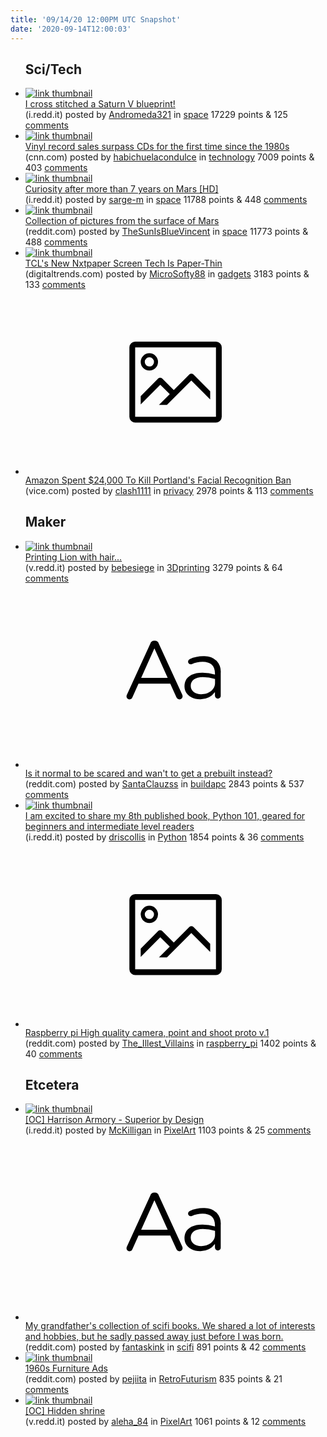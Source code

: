 ```yaml
---
title: '09/14/20 12:00PM UTC Snapshot'
date: '2020-09-14T12:00:03'
---
```

<ul>
<h2>Sci/Tech</h2>

<li><a href='https://i.redd.it/8vd2x7ov20n51.jpg'><img src='https://b.thumbs.redditmedia.com/JpMEPxKJwmYrZJdbwSoqDU-Cga61nasv2fHEd1pH_YA.jpg' alt='link thumbnail'></a><div><div class='linkTitle'><a href='https://i.redd.it/8vd2x7ov20n51.jpg'>I cross stitched a Saturn V blueprint!</a></div>(i.redd.it) posted by <a href='https://www.reddit.com/user/Andromeda321'>Andromeda321</a> in <a href='https://www.reddit.com/r/space'>space</a> 17229 points & 125 <a href='https://www.reddit.com/r/space/comments/is9csz/i_cross_stitched_a_saturn_v_blueprint/'>comments</a></div></li>

<li><a href='https://www.cnn.com/2020/09/13/tech/vinyl-records-cd-sales-riaa/index.html'><img src='https://b.thumbs.redditmedia.com/Hd6fqYxhixzwux_b67W3HKTNFZXIJFTA5uRVRLsqC3Q.jpg' alt='link thumbnail'></a><div><div class='linkTitle'><a href='https://www.cnn.com/2020/09/13/tech/vinyl-records-cd-sales-riaa/index.html'>Vinyl record sales surpass CDs for the first time since the 1980s</a></div>(cnn.com) posted by <a href='https://www.reddit.com/user/habichuelacondulce'>habichuelacondulce</a> in <a href='https://www.reddit.com/r/technology'>technology</a> 7009 points & 403 <a href='https://www.reddit.com/r/technology/comments/isdjr8/vinyl_record_sales_surpass_cds_for_the_first_time/'>comments</a></div></li>

<li><a href='https://i.redd.it/zl5qe1kmrzm51.jpg'><img src='https://b.thumbs.redditmedia.com/S2uYBz6PNxHFfXxUWt3zpKSlGUIgSz7fnlyFQ4p7O1E.jpg' alt='link thumbnail'></a><div><div class='linkTitle'><a href='https://i.redd.it/zl5qe1kmrzm51.jpg'>Curiosity after more than 7 years on Mars [HD]</a></div>(i.redd.it) posted by <a href='https://www.reddit.com/user/sarge-m'>sarge-m</a> in <a href='https://www.reddit.com/r/space'>space</a> 11788 points & 448 <a href='https://www.reddit.com/r/space/comments/is8a1r/curiosity_after_more_than_7_years_on_mars_hd/'>comments</a></div></li>

<li><a href='https://www.reddit.com/gallery/isaczs'><img src='https://b.thumbs.redditmedia.com/Iw4j1uISIwtnHqkvrzfjvDtEjJ4ap1WbDBCcUmWzicE.jpg' alt='link thumbnail'></a><div><div class='linkTitle'><a href='https://www.reddit.com/gallery/isaczs'>Collection of pictures from the surface of Mars</a></div>(reddit.com) posted by <a href='https://www.reddit.com/user/TheSunIsBlueVincent'>TheSunIsBlueVincent</a> in <a href='https://www.reddit.com/r/space'>space</a> 11773 points & 488 <a href='https://www.reddit.com/r/space/comments/isaczs/collection_of_pictures_from_the_surface_of_mars/'>comments</a></div></li>

<li><a href='https://www.digitaltrends.com/home-theater/tcls-new-nxtpaper-screen-tech-is-paper-thin/'><img src='https://b.thumbs.redditmedia.com/YWDGTt79lTsUVjWYylYYpiprs2Mt6jhzV28YGoN9K6o.jpg' alt='link thumbnail'></a><div><div class='linkTitle'><a href='https://www.digitaltrends.com/home-theater/tcls-new-nxtpaper-screen-tech-is-paper-thin/'>TCL's New Nxtpaper Screen Tech Is Paper-Thin</a></div>(digitaltrends.com) posted by <a href='https://www.reddit.com/user/MicroSofty88'>MicroSofty88</a> in <a href='https://www.reddit.com/r/gadgets'>gadgets</a> 3183 points & 133 <a href='https://www.reddit.com/r/gadgets/comments/is2uu3/tcls_new_nxtpaper_screen_tech_is_paperthin/'>comments</a></div></li>

<li><a href='https://www.vice.com/en_us/article/g5p9z3/amazon-spent-dollar24000-to-kill-portlands-facial-recognition-ban?'><svg version='1.1' viewBox='-34 -14 104 64' preserveAspectRatio='xMidYMid meet' xmlns='http://www.w3.org/2000/svg' xmlns:xlink='http://www.w3.org/1999/xlink'>
    <title>link thumbnail</title>
    <path d='M32,4H4A2,2,0,0,0,2,6V30a2,2,0,0,0,2,2H32a2,2,0,0,0,2-2V6A2,2,0,0,0,32,4ZM4,30V6H32V30Z'></path>
    <path d='M8.92,14a3,3,0,1,0-3-3A3,3,0,0,0,8.92,14Zm0-4.6A1.6,1.6,0,1,1,7.33,11,1.6,1.6,0,0,1,8.92,9.41Z'></path>
    <path d='M22.78,15.37l-5.4,5.4-4-4a1,1,0,0,0-1.41,0L5.92,22.9v2.83l6.79-6.79L16,22.18l-3.75,3.75H15l8.45-8.45L30,24V21.18l-5.81-5.81A1,1,0,0,0,22.78,15.37Z'></path>
    </svg></a><div><div class='linkTitle'><a href='https://www.vice.com/en_us/article/g5p9z3/amazon-spent-dollar24000-to-kill-portlands-facial-recognition-ban?'>Amazon Spent $24,000 To Kill Portland's Facial Recognition Ban</a></div>(vice.com) posted by <a href='https://www.reddit.com/user/clash1111'>clash1111</a> in <a href='https://www.reddit.com/r/privacy'>privacy</a> 2978 points & 113 <a href='https://www.reddit.com/r/privacy/comments/is0qyq/amazon_spent_24000_to_kill_portlands_facial/'>comments</a></div></li>

<h2>Maker</h2>

<li><a href='https://v.redd.it/o4g04fvmoym51'><img src='https://a.thumbs.redditmedia.com/g1K0ToTuidgLmJAh_OhMmNPVQhMerAUJ_mqj-9koBn0.jpg' alt='link thumbnail'></a><div><div class='linkTitle'><a href='https://v.redd.it/o4g04fvmoym51'>Printing Lion with hair...</a></div>(v.redd.it) posted by <a href='https://www.reddit.com/user/bebesiege'>bebesiege</a> in <a href='https://www.reddit.com/r/3Dprinting'>3Dprinting</a> 3279 points & 64 <a href='https://www.reddit.com/r/3Dprinting/comments/is45z4/printing_lion_with_hair/'>comments</a></div></li>

<li><a href='https://www.reddit.com/r/buildapc/comments/isavgk/is_it_normal_to_be_scared_and_want_to_get_a/'><svg version='1.1' viewBox='-34 -12 104 64' preserveAspectRatio='xMidYMid slice' xmlns='http://www.w3.org/2000/svg' xmlns:xlink='http://www.w3.org/1999/xlink'>
    <title>text link thumbnail</title>
    <path d='M12.19,8.84a1.45,1.45,0,0,0-1.4-1h-.12a1.46,1.46,0,0,0-1.42,1L1.14,26.56a1.29,1.29,0,0,0-.14.59,1,1,0,0,0,1,1,1.12,1.12,0,0,0,1.08-.77l2.08-4.65h11l2.08,4.59a1.24,1.24,0,0,0,1.12.83,1.08,1.08,0,0,0,1.08-1.08,1.64,1.64,0,0,0-.14-.57ZM6.08,20.71l4.59-10.22,4.6,10.22Z'>
    </path>
    <path d='M32.24,14.78A6.35,6.35,0,0,0,27.6,13.2a11.36,11.36,0,0,0-4.7,1,1,1,0,0,0-.58.89,1,1,0,0,0,.94.92,1.23,1.23,0,0,0,.39-.08,8.87,8.87,0,0,1,3.72-.81c2.7,0,4.28,1.33,4.28,3.92v.5a15.29,15.29,0,0,0-4.42-.61c-3.64,0-6.14,1.61-6.14,4.64v.05c0,2.95,2.7,4.48,5.37,4.48a6.29,6.29,0,0,0,5.19-2.48V26.9a1,1,0,0,0,1,1,1,1,0,0,0,1-1.06V19A5.71,5.71,0,0,0,32.24,14.78Zm-.56,7.7c0,2.28-2.17,3.89-4.81,3.89-1.94,0-3.61-1.06-3.61-2.86v-.06c0-1.8,1.5-3,4.2-3a15.2,15.2,0,0,1,4.22.61Z'>
    </path>
    </svg></a><div><div class='linkTitle'><a href='https://www.reddit.com/r/buildapc/comments/isavgk/is_it_normal_to_be_scared_and_want_to_get_a/'>Is it normal to be scared and wan't to get a prebuilt instead?</a></div>(reddit.com) posted by <a href='https://www.reddit.com/user/SantaClauzss'>SantaClauzss</a> in <a href='https://www.reddit.com/r/buildapc'>buildapc</a> 2843 points & 537 <a href='https://www.reddit.com/r/buildapc/comments/isavgk/is_it_normal_to_be_scared_and_want_to_get_a/'>comments</a></div></li>

<li><a href='https://i.redd.it/jsla1w1pq0n51.jpg'><img src='https://b.thumbs.redditmedia.com/fSzA0dH8fVKE3jEPQ8Dr2mPYendHHdDkmX5MAX6Dg2Y.jpg' alt='link thumbnail'></a><div><div class='linkTitle'><a href='https://i.redd.it/jsla1w1pq0n51.jpg'>I am excited to share my 8th published book, Python 101, geared for beginners and intermediate level readers</a></div>(i.redd.it) posted by <a href='https://www.reddit.com/user/driscollis'>driscollis</a> in <a href='https://www.reddit.com/r/Python'>Python</a> 1854 points & 36 <a href='https://www.reddit.com/r/Python/comments/isbjm4/i_am_excited_to_share_my_8th_published_book/'>comments</a></div></li>

<li><a href='https://www.reddit.com/gallery/is5fwa'><svg version='1.1' viewBox='-34 -14 104 64' preserveAspectRatio='xMidYMid meet' xmlns='http://www.w3.org/2000/svg' xmlns:xlink='http://www.w3.org/1999/xlink'>
    <title>link thumbnail</title>
    <path d='M32,4H4A2,2,0,0,0,2,6V30a2,2,0,0,0,2,2H32a2,2,0,0,0,2-2V6A2,2,0,0,0,32,4ZM4,30V6H32V30Z'></path>
    <path d='M8.92,14a3,3,0,1,0-3-3A3,3,0,0,0,8.92,14Zm0-4.6A1.6,1.6,0,1,1,7.33,11,1.6,1.6,0,0,1,8.92,9.41Z'></path>
    <path d='M22.78,15.37l-5.4,5.4-4-4a1,1,0,0,0-1.41,0L5.92,22.9v2.83l6.79-6.79L16,22.18l-3.75,3.75H15l8.45-8.45L30,24V21.18l-5.81-5.81A1,1,0,0,0,22.78,15.37Z'></path>
    </svg></a><div><div class='linkTitle'><a href='https://www.reddit.com/gallery/is5fwa'>Raspberry pi High quality camera, point and shoot proto v.1</a></div>(reddit.com) posted by <a href='https://www.reddit.com/user/The_Illest_Villains'>The_Illest_Villains</a> in <a href='https://www.reddit.com/r/raspberry_pi'>raspberry_pi</a> 1402 points & 40 <a href='https://www.reddit.com/r/raspberry_pi/comments/is5fwa/raspberry_pi_high_quality_camera_point_and_shoot/'>comments</a></div></li>

<h2>Etcetera</h2>

<li><a href='https://i.redd.it/7mcgtla1o0n51.png'><img src='https://b.thumbs.redditmedia.com/CM7-KMlNnxgUrSGvhdePhwd66VGhCpP198CupAg9sOE.jpg' alt='link thumbnail'></a><div><div class='linkTitle'><a href='https://i.redd.it/7mcgtla1o0n51.png'>[OC] Harrison Armory - Superior by Design</a></div>(i.redd.it) posted by <a href='https://www.reddit.com/user/McKilligan'>McKilligan</a> in <a href='https://www.reddit.com/r/PixelArt'>PixelArt</a> 1103 points & 25 <a href='https://www.reddit.com/r/PixelArt/comments/isbaor/oc_harrison_armory_superior_by_design/'>comments</a></div></li>

<li><a href='https://www.reddit.com/r/scifi/comments/is43pc/my_grandfathers_collection_of_scifi_books_we/'><svg version='1.1' viewBox='-34 -12 104 64' preserveAspectRatio='xMidYMid slice' xmlns='http://www.w3.org/2000/svg' xmlns:xlink='http://www.w3.org/1999/xlink'>
    <title>text link thumbnail</title>
    <path d='M12.19,8.84a1.45,1.45,0,0,0-1.4-1h-.12a1.46,1.46,0,0,0-1.42,1L1.14,26.56a1.29,1.29,0,0,0-.14.59,1,1,0,0,0,1,1,1.12,1.12,0,0,0,1.08-.77l2.08-4.65h11l2.08,4.59a1.24,1.24,0,0,0,1.12.83,1.08,1.08,0,0,0,1.08-1.08,1.64,1.64,0,0,0-.14-.57ZM6.08,20.71l4.59-10.22,4.6,10.22Z'>
    </path>
    <path d='M32.24,14.78A6.35,6.35,0,0,0,27.6,13.2a11.36,11.36,0,0,0-4.7,1,1,1,0,0,0-.58.89,1,1,0,0,0,.94.92,1.23,1.23,0,0,0,.39-.08,8.87,8.87,0,0,1,3.72-.81c2.7,0,4.28,1.33,4.28,3.92v.5a15.29,15.29,0,0,0-4.42-.61c-3.64,0-6.14,1.61-6.14,4.64v.05c0,2.95,2.7,4.48,5.37,4.48a6.29,6.29,0,0,0,5.19-2.48V26.9a1,1,0,0,0,1,1,1,1,0,0,0,1-1.06V19A5.71,5.71,0,0,0,32.24,14.78Zm-.56,7.7c0,2.28-2.17,3.89-4.81,3.89-1.94,0-3.61-1.06-3.61-2.86v-.06c0-1.8,1.5-3,4.2-3a15.2,15.2,0,0,1,4.22.61Z'>
    </path>
    </svg></a><div><div class='linkTitle'><a href='https://www.reddit.com/r/scifi/comments/is43pc/my_grandfathers_collection_of_scifi_books_we/'>My grandfather's collection of scifi books. We shared a lot of interests and hobbies, but he sadly passed away just before I was born.</a></div>(reddit.com) posted by <a href='https://www.reddit.com/user/fantaskink'>fantaskink</a> in <a href='https://www.reddit.com/r/scifi'>scifi</a> 891 points & 42 <a href='https://www.reddit.com/r/scifi/comments/is43pc/my_grandfathers_collection_of_scifi_books_we/'>comments</a></div></li>

<li><a href='https://www.reddit.com/gallery/isb4fg'><img src='https://b.thumbs.redditmedia.com/dzPQqkDtrj5pKF8bHfz4t9V1QpGe4nT8mCInWeUJklw.jpg' alt='link thumbnail'></a><div><div class='linkTitle'><a href='https://www.reddit.com/gallery/isb4fg'>1960s Furniture Ads</a></div>(reddit.com) posted by <a href='https://www.reddit.com/user/pejiita'>pejiita</a> in <a href='https://www.reddit.com/r/RetroFuturism'>RetroFuturism</a> 835 points & 21 <a href='https://www.reddit.com/r/RetroFuturism/comments/isb4fg/1960s_furniture_ads/'>comments</a></div></li>

<li><a href='https://v.redd.it/ul1ct7y7rwm51'><img src='https://b.thumbs.redditmedia.com/jS3-5EdMActo9Jy5Pc_I9wZw53wHNfVdbZGy4E2g9WQ.jpg' alt='link thumbnail'></a><div><div class='linkTitle'><a href='https://v.redd.it/ul1ct7y7rwm51'>[OC] Hidden shrine</a></div>(v.redd.it) posted by <a href='https://www.reddit.com/user/aleha_84'>aleha_84</a> in <a href='https://www.reddit.com/r/PixelArt'>PixelArt</a> 1061 points & 12 <a href='https://www.reddit.com/r/PixelArt/comments/irxbfw/oc_hidden_shrine/'>comments</a></div></li>

</ul>
